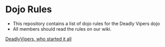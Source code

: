 Dojo Rules
==========

* This repository contains a list of dojo rules for the Deadly Vipers dojo
* All members should read the rules on our wiki.

[DeadlyVipers, who started it all](https://github.com/deadlyvipers)
